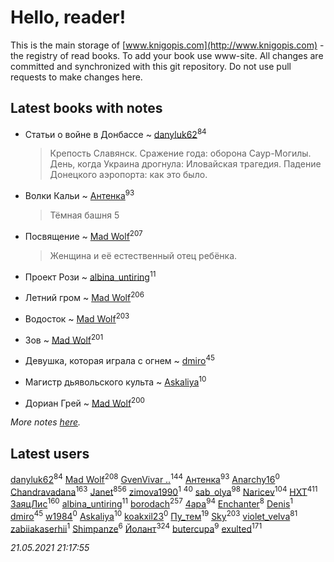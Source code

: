 # Hello, reader!
This is the main storage of [www.knigopis.com](http://www.knigopis.com) - the registry of read books.
To add your book use www-site. All changes are committed and synchronized with this git repository.
Do not use pull requests to make changes here.


## Latest books with notes
* Статьи о войне в Донбассе ~ [danyluk62](users/374/374149854-vkontakte)<sup>84</sup>
    > Крепость Славянск. Сражение года: оборона Саур-Могилы. День, когда Украина дрогнула: Иловайская трагедия. Падение Донецкого аэропорта: как это было.

* Волки Кальи ~ [Антенка](users/118/118158645037334943900-google)<sup>93</sup>
    > Тёмная башня 5

* Посвящение ~ [Mad Wolf](users/947/94738840-vkontakte)<sup>207</sup>
    > Женщина и её естественный отец ребёнка.

* Проект Рози ~ [albina_untiring](users/257/2579695-vkontakte)<sup>11</sup>

* Летний гром ~ [Mad Wolf](users/947/94738840-vkontakte)<sup>206</sup>

* Водосток ~ [Mad Wolf](users/947/94738840-vkontakte)<sup>203</sup>

* Зов ~ [Mad Wolf](users/947/94738840-vkontakte)<sup>201</sup>

* Девушка, которая играла с огнем ~ [dmiro](users/571/5714115-vkontakte)<sup>45</sup>

* Магистр дьявольского культа ~ [Askaliya](users/326/326783541-vkontakte)<sup>10</sup>

* Дориан Грей ~ [Mad Wolf](users/947/94738840-vkontakte)<sup>200</sup>


_More notes [here](latest_books_with_notes.md)._


## Latest users
[danyluk62](users/374/374149854-vkontakte)<sup>84</sup> 
[Mad Wolf](users/947/94738840-vkontakte)<sup>208</sup> 
[GvenVivar ..](users/158/158266434925901-facebook)<sup>144</sup> 
[Антенка](users/118/118158645037334943900-google)<sup>93</sup> 
[Anarchy16](users/103/103241427589325528077-google)<sup>0</sup> 
[Chandravadana](users/105/105866022348292919948-google)<sup>163</sup> 
[Janet](users/108/108113656204404967440-google)<sup>856</sup> 
[zimova1990](users/111/111025093-yandex)<sup>1</sup> 
[](users/153/1537586159620888-facebook)<sup>40</sup> 
[sab_olya](users/139/139338401-vkontakte)<sup>98</sup> 
[Naricev](users/107/107090515204537133928-google)<sup>104</sup> 
[HXT](users/100/100002563462782-facebook)<sup>411</sup> 
[ЗаяцЛис](users/112/112388384595246311466-google)<sup>160</sup> 
[albina_untiring](users/257/2579695-vkontakte)<sup>11</sup> 
[borodach](users/157/15706320-vkontakte)<sup>257</sup> 
[4apa](users/117/117392596378069249667-google)<sup>94</sup> 
[Enchanter](users/100/100275284640928997494-google)<sup>8</sup> 
[Denis](users/100/100001355756908-facebook)<sup>1</sup> 
[dmiro](users/571/5714115-vkontakte)<sup>45</sup> 
[w1984](users/107/107323625212383253068-google)<sup>0</sup> 
[Askaliya](users/326/326783541-vkontakte)<sup>10</sup> 
[koakxil23](users/513/513268475-yandex)<sup>0</sup> 
[Пу_тем](users/344/3448154788585127-facebook)<sup>19</sup> 
[Sky](users/118/118049897850017649660-googleplus)<sup>203</sup> 
[violet_velva](users/116/116961712580551399099-google)<sup>81</sup> 
[zabiiakaserhii](users/100/100986570544775597300-google)<sup>1</sup> 
[Shimpanze](users/108/108324375224819470216-google)<sup>6</sup> 
[Йолант](users/104/104690883692185089260-google)<sup>324</sup> 
[butercupa](users/193/193697993-vkontakte)<sup>9</sup> 
[exulted](users/100/100599204551896265722-google)<sup>171</sup> 


_21.05.2021 21:17:55_
